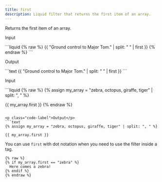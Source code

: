```yaml
---
title: first
description: Liquid filter that returns the first item of an array.
---
```


Returns the first item of an array.

<p class="code-label">Input</p>
```liquid
{% raw %}
{{ "Ground control to Major Tom." | split: " " | first }}
{% endraw %}
```

<p class="code-label">Output</p>
```text
{{ "Ground control to Major Tom." | split: " " | first }}
```

<p class="code-label">Input</p>
```liquid
{% raw %}
{% assign my_array = "zebra, octopus, giraffe, tiger" | split: ", " %}

{{ my_array.first }}
{% endraw %}
```

<p class="code-label">Output</p>
```text
{% assign my_array = "zebra, octopus, giraffe, tiger" | split: ", " %}

{{ my_array.first }}
```

You can use `first` with dot notation when you need to use the filter inside a tag.

```liquid
{% raw %}
{% if my_array.first == "zebra" %}
  Here comes a zebra!
{% endif %}
{% endraw %}
```
